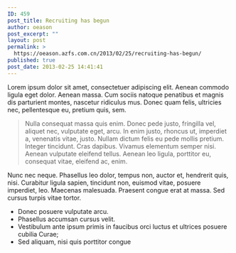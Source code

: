 ```yaml
---
ID: 459
post_title: Recruiting has begun
author: oeason
post_excerpt: ""
layout: post
permalink: >
  https://oeason.azfs.com.cn/2013/02/25/recruiting-has-begun/
published: true
post_date: 2013-02-25 14:41:41
---
```

Lorem ipsum dolor sit amet, consectetuer adipiscing elit. Aenean commodo ligula eget dolor. Aenean massa. Cum sociis natoque penatibus et magnis dis parturient montes, nascetur ridiculus mus. Donec quam felis, ultricies nec, pellentesque eu, pretium quis, sem.
<blockquote>Nulla consequat massa quis enim. Donec pede justo, fringilla vel, aliquet nec, vulputate eget, arcu. In enim justo, rhoncus ut, imperdiet a, venenatis vitae, justo. Nullam dictum felis eu pede mollis pretium. Integer tincidunt. Cras dapibus. Vivamus elementum semper nisi. Aenean vulputate eleifend tellus. Aenean leo ligula, porttitor eu, consequat vitae, eleifend ac, enim.</blockquote>
<!--more-->

Nunc nec neque. Phasellus leo dolor, tempus non, auctor et, hendrerit quis, nisi. Curabitur ligula sapien, tincidunt non, euismod vitae, posuere imperdiet, leo. Maecenas malesuada. Praesent congue erat at massa. Sed cursus turpis vitae tortor.
<ul>
	<li>Donec posuere vulputate arcu.</li>
	<li>Phasellus accumsan cursus velit.</li>
	<li>Vestibulum ante ipsum primis in faucibus orci luctus et ultrices posuere cubilia Curae;</li>
	<li>Sed aliquam, nisi quis porttitor congue</li>
</ul>